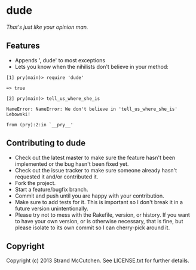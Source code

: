 # dude

_That's just like your opinion man._

## Features
 - Appends ', dude' to most exceptions
 - Lets you know when the nihilists don't believe in your method:
```
[1] pry(main)> require 'dude'

=> true

[2] pry(main)> tell_us_where_she_is

NameError: NameError: We don't believe in 'tell_us_where_she_is' Lebowski!

from (pry):2:in `__pry__'

```

## Contributing to dude

* Check out the latest master to make sure the feature hasn't been implemented or the bug hasn't been fixed yet.
* Check out the issue tracker to make sure someone already hasn't requested it and/or contributed it.
* Fork the project.
* Start a feature/bugfix branch.
* Commit and push until you are happy with your contribution.
* Make sure to add tests for it. This is important so I don't break it in a future version unintentionally.
* Please try not to mess with the Rakefile, version, or history. If you want to have your own version, or is otherwise necessary, that is fine, but please isolate to its own commit so I can cherry-pick around it.

## Copyright

Copyright (c) 2013 Strand McCutchen. See LICENSE.txt for
further details.

